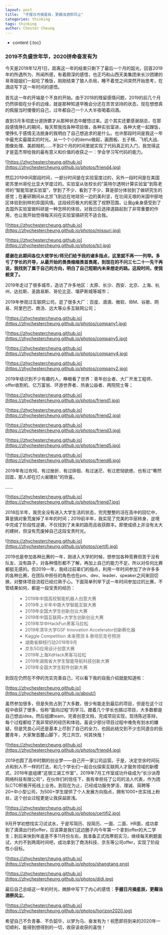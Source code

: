 ```yaml
---
layout: post
title:  "手握日月摘星辰，更藉浊酒祭风尘"
categories: thinking
tags: thinking
author: Chester Cheung
---
```


* content
{:toc}

### 2019不负盛世年华，2020拼命奋发有为






今天是2019年12月1日，距离这一年的结束只剩下了最后一个月的韶光，回首2019年的所遇所为、所闻所感，有着颇深的感悟，也正巧和山西天美集团来长沙团建的哥哥姐姐们一起吃了晚饭，刚刚结束了狼人杀局，睡不着觉之间突然开始思考，在酒店写下这一年时间的感悟。

首先这一年的开端是个不良的开始。由于2018的残留感情问题，2019的前几个月仍然徘徊在分手的边缘，就是那种知道早晚会分还在苦苦坚持的状态，现在想想真的佩服当时傻傻的自己，过年都自己一个人大半夜喝着闷酒。

直到3月多彻底分道扬镳才从那种状态中醒悟过来。这个其实还要感谢胡总，在那段感情挣扎的期间，每天帮我找各种项目做，各种实验室进，各种大佬一起蹭饭，使挣扎于感情无法脱身的我明白了自己想追求的是什么。也许那段时间是我这一年中最充实最踏实的时光。从一个个小的demo做起，画图板、五子棋、飞机大战、图像处理、美颜相机......不到2个月的时间里就实现了代码真正的入门，我觉得这才是蓝杰带给我的最有意义和价值的收获之一：学会学习写代码的能力。

![https://zhychestercheung.github.io](https://zhychestercheung.github.io/photos/friend4.jpg)

然后2019中间那段时间，一部分时间是在实验室度过的，另外一段时间是在美国密苏里州哥伦比亚大学度过的。实验室从张校长的“英特尔透明计算实验室”到陈老师的“智能驾驶实验室”，学到了不少、看到了不少，算是部分体验到了做研究生的感觉；在暑研期间从北京飞到远在地球另一边的美利坚，在壮阔无垠的米国中部地区体验到别样的异国风情。这段经历极大的拓宽了视野范围，让我g亲身感受到了去国外实验室做科研是一种怎样的体验，对我日后选择道路起到了非常重要的作用，也让我开始觉得每天闷在实验室搞研究不适合我。

![https://zhychestercheung.github.io](https://zhychestercheung.github.io/photos/missuri.jpg)

![https://zhychestercheung.github.io](https://zhychestercheung.github.io/photos/tcl.jpg)

**感谢在此期间各位大佬学长/师兄们给予我的诸多指点，这里就不再一一列举。多亏了学长的开导，从最开始的畏畏缩缩畏首畏尾，到现在的不问三七二十一先干再说，我找到了属于自己的方向，明白了自己短期内未来想走的路。这段时间，使我蜕变了。**

2019年走过了很多城市，造访了许多地区：太原、长沙、西安、北京、上海、杭州、达拉斯、圣路易斯、哥伦比亚、堪萨斯城等城市；

2019年参观过互联网公司，逛了很多大厂：百度、滴滴、微软、IBM、谷歌、网易、阿里巴巴、商汤、远大等众多互联网公司；

![https://zhychestercheung.github.io](https://zhychestercheung.github.io/photos/company1.jpg)

![https://zhychestercheung.github.io](https://zhychestercheung.github.io/photos/company5.jpg)

![https://zhychestercheung.github.io](https://zhychestercheung.github.io/photos/company4.jpg)

![https://zhychestercheung.github.io](https://zhychestercheung.github.io/photos/company2.jpg)

2019年结识到不少有趣的人，睁眼看了世界：青年创业者、大厂开发工程师、offer收割机、亿万富翁、环游世界者、热衷公益者、两院院士等；

![https://zhychestercheung.github.io](https://zhychestercheung.github.io/photos/friend1.jpg)

![https://zhychestercheung.github.io](https://zhychestercheung.github.io/photos/friend2.jpg)

![https://zhychestercheung.github.io](https://zhychestercheung.github.io/photos/friend3.jpg)

![https://zhychestercheung.github.io](https://zhychestercheung.github.io/photos/friend5.jpg)

![https://zhychestercheung.github.io](https://zhychestercheung.github.io/photos/friend6.jpg)

2019年有过坎坷、有过挫折、有过徘徊、有过迷茫、有过悲恸欲绝、也有过“蓦然回首，那人却在灯火阑珊处”的欣喜。

......

![https://zhychestercheung.github.io](https://zhychestercheung.github.io/photos/friend7.jpg)

2018后半年，我完全没有进入大学生活的状态，完完整整的活在高中的回忆中，算是搞对象荒废掉了半年的时间；2019前半年，我实现了完美的华丽转身，逆境中完成了阶段性逆袭，不仅找到了未来的路而且收获颇丰。即使成绩上并没有太大的建树，但没有荒废掉自己这段宝贵时光。

![https://zhychestercheung.github.io](https://zhychestercheung.github.io/photos/certifi.jpg)

2019也是参加各种比赛的一年，刚进入大学的时候，想参加各种竞赛但苦于没有队友、没有路子，对各种情形都不了解，再加上自己的能力不足，所以对任何比赛都挺无感的。但2019一年，我经过前辈们的指点，利用一年时间参加了许许多多的各种比赛，在团队中担任的角色也在pm、dev、leader、speaker之间来回切换，对整体项目流程已经烂熟于心。下面简单列举下这一年时间参加过的比赛，不管结果如何，都是一段宝贵的经历：

> + 2019年中国高校智能机器人创意大赛
> + 2019年上半年中南大学智能互联大赛
> + 2019年全国大学生创新创业大赛
> + 2019年中国互联网+大学生创新创业大赛
> + 2019年华中HackFun黑客马拉松
> + 2019年清华大学GSF Innovation Accelerator创新孵化器
> + Kaggle Competition 未来预测 & 泰坦尼克号预测
> + 湖南省柳枝行动2019年9月
> + 京东5G应用设计创意大赛
> + 2019年上海XdHack黑客马拉松
> + 2019年湖南省大学生智能导航科技创新大赛
> + 2019年全国大学生软件创新大赛

到现在仍然在不停的充实完善自己，可以看下我的自我介绍就能知道啦：

[https://zhychestercheung.github.io](https://zhychestercheung.github.io/about/)

虽然参加很多，但是失败占到了大多数，很少有能走到最后的项目，但是在这个过程中收获了很多，俗称“面向过程”的学习。跟着几个学长也搞过项目，大多数都是自己想出idea，然后组建team，完善创意文档，完成项目实现，现场陈述答辩，每个过程都给了我非常好的经历和体验。虽说少部分项目过程中难免有划水的嫌疑，但是凭良心问还是基本上尽到了自己的全力，也因此结交到不少志同道合的岳麓青年，大家聚首麓山脚下，凭江共饮，何其快哉！

![https://zhychestercheung.github.io](https://zhychestercheung.github.io/photos/friend4.jpg)

2019也圆了高中时期的创业梦——自己开一家公司运营。于是，决定空余时间玩点和别人不一样的打法，和几个学长们一起合伙探索互联网人才服务领域的新模式，2018年底组建“这很江湖工作室”，2019年7月工作室成功升级成为“长沙派荐网络科技有限公司”，在伙伴们的信任下，我有幸担任了公司的法人代表，作为团队CTO积极开拓线上业务。到现在为止，已经成功服务梦洁、理诚、简聘等20+中小型公司，为500+学生提供了个人发展方向指点，拥有1000+忠实线上粉丝，这个创业过程更是让我获益匪浅。

![https://zhychestercheung.github.io](https://zhychestercheung.github.io/photos/certifi2.jpg)

9月开学初想找实习试试水，于是写简历、投简历、一面、二面、HR面，成功拿到了滴滴出行的offer，应该算是我们这边圈子内今年第一个拿到offer的大二学生；到后来快到年底差不多11月份左右，我准备正式找寒假实习，继续每天刷题面试，大约不到两周时间吧，成功拿到了商汤科技、京东等公司offer，实现了阶段性小目标。

![https://zhychestercheung.github.io](https://zhychestercheung.github.io/photos/shangtang.png)

![https://zhychestercheung.github.io](https://zhychestercheung.github.io/photos/didi.jpg)

最后自己总结这一年的时光，微醉中写下了内心的感悟：**手握日月摘星辰，更藉浊酒祭风尘**。

![https://zhychestercheung.github.io](https://zhychestercheung.github.io/photos/horizon2020.jpg)

希望自己不负青春、不负韶华，以梦为马、奋发有为！祝愿即将到来的2020年一切顺利，能得到想得到的一切，收获该收获的喜悦！
